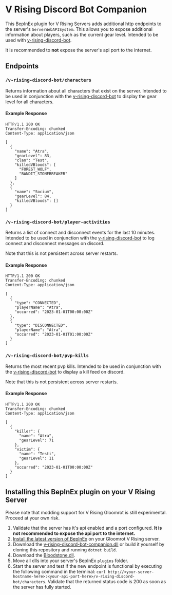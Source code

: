 # V Rising Discord Bot Companion

This BepInEx plugin for V Rising Servers adds additional http endpoints to the server's `ServerWebAPISystem`. This
allows you to expose additional information about players, such as the current gear level. Intended to be used
with [v-rising-discord-bot](https://github.com/DarkAtra/v-rising-discord-bot#v-rising-discord-bot-companion-integration).

It is recommended to **not** expose the server's api port to the internet.

## Endpoints

### `/v-rising-discord-bot/characters`

Returns information about all characters that exist on the server. Intended to be used in conjunction with
the [v-rising-discord-bot](https://github.com/DarkAtra/v-rising-discord-bot) to display the gear level for all characters.

#### Example Response

```http
HTTP/1.1 200 OK
Transfer-Encoding: chunked
Content-Type: application/json

[
  {
    "name": "Atra",
    "gearLevel": 83,
    "clan": "Test",
    "killedVBloods": [
      "FOREST_WOLF",
      "BANDIT_STONEBREAKER"
    ]
  },
  {
    "name": "Socium",
    "gearLevel": 84,
    "killedVBloods": []
  }
]
```

### `/v-rising-discord-bot/player-activities`

Returns a list of connect and disconnect events for the last 10 minutes. Intended to be used in conjunction with
the [v-rising-discord-bot](https://github.com/DarkAtra/v-rising-discord-bot) to log connect and disconnect messages on discord.

Note that this is not persistent across server restarts.

#### Example Response

```http
HTTP/1.1 200 OK
Transfer-Encoding: chunked
Content-Type: application/json

[
  {
    "type": "CONNECTED",
    "playerName": "Atra",
    "occurred": "2023-01-01T00:00:00Z"
  },
  {
    "type": "DISCONNECTED",
    "playerName": "Atra",
    "occurred": "2023-01-01T01:00:00Z"
  }
]
```

### `/v-rising-discord-bot/pvp-kills`

Returns the most recent pvp kills. Intended to be used in conjunction with the [v-rising-discord-bot](https://github.com/DarkAtra/v-rising-discord-bot) to
display a kill feed on discord.

Note that this is not persistent across server restarts.

#### Example Response

```http
HTTP/1.1 200 OK
Transfer-Encoding: chunked
Content-Type: application/json

[
  {
    "killer": {
      "name": "Atra",
      "gearLevel": 71
    },
    "victim": {
      "name": "Testi",
      "gearLevel": 11
    },
    "occurred": "2023-01-01T00:00:00Z"
  }
]
```

## Installing this BepInEx plugin on your V Rising Server

Please note that modding support for V Rising Gloomrot is still experimental. Proceed at your own risk.

1. Validate that the server has it's api enabled and a port configured. **It is not recommended to expose the api port to the internet.**
2. [Install the latest version of BepInEx](https://github.com/decaprime/VRising-Modding/releases/tag/1.668.5) on your Gloomrot V Rising server.
3. Download the [v-rising-discord-bot-companion.dll](https://github.com/DarkAtra/v-rising-discord-bot-companion/releases/tag/v0.3.2) or build it yourself by
   cloning this repository and running `dotnet build`.
4. Download the [Bloodstone.dll](https://github.com/decaprime/Bloodstone/releases/tag/v0.1.4).
5. Move all dlls into your server's BepInEx `plugins` folder.
6. Start the server and test if the new endpoint is functional by executing the following command in the
   terminal: `curl http://<your-server-hostname-here>:<your-api-port-here>/v-rising-discord-bot/characters`. Validate that the returned status code is 200 as
   soon as the server has fully started.
